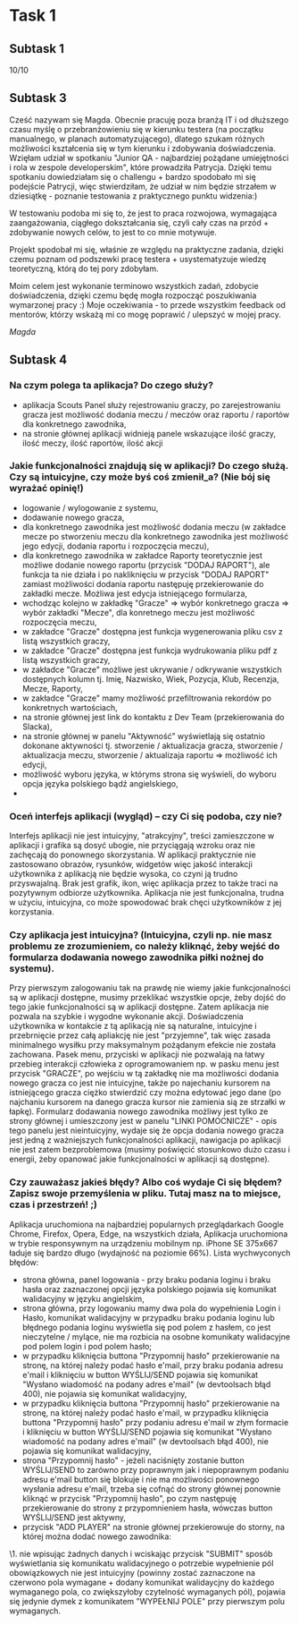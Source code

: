# Task 1
## Subtask 1
10/10
## Subtask 3
Cześć nazywam się Magda. Obecnie pracuję poza branżą IT i od dłuższego czasu myślę o przebranżowieniu się w kierunku testera (na początku manualnego, w planach automatyzującego), dlatego szukam różnych możliwości kształcenia się w tym kierunku i zdobywania doświadczenia. Wzięłam udział w spotkaniu "Junior QA - najbardziej pożądane umiejętności i rola w zespole developerskim", które prowadziła Patrycja. Dzięki temu spotkaniu dowiedziałam się o challengu + bardzo spodobało mi się podejście Patrycji, więc stwierdziłam, że udział w nim będzie strzałem w dziesiątkę - poznanie testowania z praktycznego punktu widzenia:)

W testowaniu podoba mi się to, że jest to praca rozwojowa, wymagająca zaangażowania, ciągłego dokształcania się, czyli cały czas na przód + zdobywanie nowych celów, to jest to co mnie motywuje.

Projekt spodobał mi się, właśnie ze względu na praktyczne zadania, dzięki czemu poznam od podszewki pracę testera + usystematyzuje wiedzę teoretyczną, którą do tej pory zdobyłam. 

Moim celem jest wykonanie terminowo wszystkich zadań, zdobycie doświadczenia, dzięki czemu będę mogła rozpocząć poszukiwania wymarzonej pracy :)
Moje oczekiwania - to przede wszystkim feedback od mentorów, którzy wskażą mi co mogę poprawić / ulepszyć w mojej pracy.

*Magda*

## Subtask 4
### Na czym polega ta aplikacja? Do czego służy?
- aplikacja Scouts Panel służy rejestrowaniu graczy, po zarejestrowaniu gracza jest możliwość dodania meczu / meczów oraz raportu / raportów dla konkretnego zawodnika,
-  na stronie głównej aplikacji widnieją panele wskazujące ilość graczy, ilość meczy, ilość raportów, ilość akcji
### Jakie funkcjonalności znajdują się w aplikacji? Do czego służą. Czy są intuicyjne, czy może byś coś zmienił_a? (Nie bój się wyrażać opinię!)
- logowanie / wylogowanie z systemu,
- dodawanie nowego gracza,
- dla konkretnego zawodnika jest możliwość dodania meczu (w zakładce mecze po stworzeniu meczu dla konkretnego zawodnika jest możliwość jego edycji, dodania raportu i rozpoczęcia meczu),
- dla konkretnego zawodnika w zakładce Raporty teoretycznie jest możliwe dodanie nowego raportu (przycisk "DODAJ RAPORT"), ale funkcja ta nie działa i po nakliknięciu w przycisk "DODAJ RAPORT" zamiast możliwości dodania raportu następuję przekierowanie do zakładki mecze. Możliwa jest edycja istniejącego formularza,
- wchodząc kolejno w zakładkę "Gracze" => wybór konkretnego gracza => wybór zakładki "Mecze", dla konretnego meczu jest możliwość rozpoczęcia meczu,
- w zakładce "Gracze" dostępna jest funkcja wygenerowania pliku csv z listą wszystkich graczy,
- w zakładce "Gracze" dostępna jest funkcja wydrukowania pliku pdf z listą wszystkich graczy,
- w zakładce "Gracze" możliwe jest ukrywanie / odkrywanie wszystkich dostępnych kolumn tj. Imię, Nazwisko, Wiek, Pozycja, Klub, Recenzja, Mecze, Raporty,
- w zakładce "Gracze" mamy możliwość przefiltrowania rekordów po konkretnych wartościach,
- na stronie głównej jest link do kontaktu z Dev Team (przekierowania do Slacka),
- na stronie głównej w panelu "Aktywność" wyświetlają się ostatnio dokonane aktywności tj. stworzenie / aktualizacja gracza, stworzenie / aktualizacja meczu, stworzenie / aktualizaja raportu => możliwość ich edycji,
- możliwość wyboru języka, w któryms strona się wyświeli, do wyboru opcja języka polskiego bądź angielskiego,
- 
### Oceń interfejs aplikacji (wygląd) – czy Ci się podoba, czy nie?
Interfejs aplikacji nie jest intuicyjny, "atrakcyjny", treści zamieszczone w aplikacji i grafika są dosyć ubogie, nie przyciągają wzroku oraz nie zachęcają do ponownego skorzystania. 
W aplikacji praktycznie nie zastosowano obrazów, rysunków, widgetów więc jakość interakcji użytkownika z aplikacją nie będzie wysoka, co czyni ją trudno przyswajalną. Brak jest grafik, ikon, więc aplikacja przez to także traci na pozytywnym odbiorze użytkownika. Aplikacja nie jest funkcjonalna, trudna w użyciu, intuicyjna, co może spowodować brak chęci użytkowników z jej korzystania.

### Czy aplikacja jest intuicyjna? (Intuicyjna, czyli np. nie masz problemu ze zrozumieniem, co należy kliknąć, żeby wejść do formularza dodawania nowego zawodnika piłki nożnej do systemu).
Przy pierwszym zalogowaniu tak na prawdę nie wiemy jakie funkcjonalności są w aplikacji dostępne, musimy przeklikać wszystkie opcje, żeby dojść do tego jakie funkcjonalności są w aplikacji dostępne. Zatem aplikacja nie pozwala na szybkie i wygodne wykonanie akcji. Doświadczenia użytkownika w kontakcie z tą aplikacją nie są naturalne, intuicyjne i przebrnięcie przez całą apliakcję nie jest "przyjemne", tak więc zasada minimalnego wysiłku przy maksymalnym pożądanym efekcie nie została zachowana.
Pasek menu, przyciski w aplikacji nie pozwalają na łatwy przebieg interakcji człowieka z oprogramowaniem np. w pasku menu jest przycisk "GRACZE", po wejściu w tą zakładkę nie ma możliwości dodania nowego gracza co jest nie intuicyjne, także po najechaniu kursorem na istniejącego gracza ciężko stwierdzić czy można edytować jego dane (po najchaniu kursorem na danego gracza kursor nie zamienia sią ze strzałki w łapkę). 
Formularz dodawania nowego zawodnika możliwy jest tylko ze strony głównej i umieszczony jest w panelu "LINKI POMOCNICZE" - opis tego panelu jest nieintuicyjny, wydaje się że opcja dodania nowego gracza jest jedną z ważniejszych funkcjonalności aplikacji, nawigacja po aplikacji nie jest zatem bezproblemowa (musimy poświęcić stosunkowo dużo czasu i energii, żeby opanować jakie funkcjonalności w aplikacji są dostępne).
### Czy zauważasz jakieś błędy? Albo coś wydaje Ci się błędem? Zapisz swoje przemyślenia w pliku. Tutaj masz na to miejsce, czas i przestrzeń! ;)
Aplikacja uruchomiona na najbardziej popularnych przeglądarkach Google Chrome, Firefox, Opera, Edge, na wszystkich działa,
Aplikacja uruchomiona w trybie responsywnym na urządzeniu mobilnym np. iPhone SE 375x667 ładuje się bardzo długo (wydajność na poziomie 66%).
Lista wychwyconych błędów:
- strona główna, panel logowania - przy braku podania loginu i braku hasła oraz zaznaczonej opcji języka polskiego pojawia się komunikat walidacyjny w języku angielskim,
- strona główna, przy logowaniu mamy dwa pola do wypełnienia Login i Hasło, komunikat walidacyjny w przypadku braku podania loginu lub błędnego podania loginu wyświetla się pod polem z hasłem, co jest nieczytelne / mylące, nie ma rozbicia na osobne komunikaty walidacyjne pod polem login i pod polem hasło;
- w przypadku kliknięcia buttona "Przypomnij hasło" przekierowanie na stronę, na której należy podać hasło e'mail, przy braku podania adresu e'mail i kliknięciu w button WYŚLIJ/SEND pojawia się komunikat "Wysłano wiadomość na podany adres e'mail" (w devtoolsach błąd 400), nie pojawia się komunikat walidacyjny,
- w przypadku kliknięcia buttona "Przypomnij hasło" przekierowanie na stronę, na której należy podać hasło e'mail, w przypadku kliknięcia buttona "Przypomnij hasło" przy podaniu adresu e'mail w złym formacie i kliknięciu w button WYŚLIJ/SEND pojawia się komunikat "Wysłano wiadomość na podany adres e'mail" (w devtoolsach błąd 400), nie pojawia się komunikat walidacyjny,
- strona "Przypomnij hasło" - jeżeli naciśnięty zostanie button WYŚLIJ/SEND to zarówno przy poprawnym jak i niepoprawnym podaniu adresu e'mail button się blokuje i nie ma możliwości ponownego wysłania adresu e'mail, trzeba się cofnąć do strony głównej ponownie kliknąć w przycisk "Przypomnij hasło", po czym następuję przekierowanie do strony z przypomnieniem hasła, wówczas button WYŚLIJ/SEND jest aktywny,
- przycisk "ADD PLAYER" na stronie głównej przekierowuje do storny, na której można dodać nowego zawodnika:

\1. nie wpisując żadnych danych i wciskając przycisk "SUBMIT" sposób wyświetlania się komunikatu walidacyjnego o potrzebie wypełnienie pól obowiązkowych nie jest intuicyjny (powinny zostać zaznaczone na czerwono pola wymagane + dodany komunikat walidaycjny do każdego wymaganego pola, co zwiększyłoby czytelność wymaganych pól), pojawia się jedynie dymek z komunikatem "WYPEŁNIJ POLE" przy pierwszym polu wymaganych.
